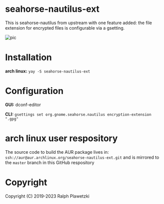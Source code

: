 # seahorse-nautilus-ext

This is seahorse-nautilus from upstream with one feature added: the file extension for encrypted files is configurable via a gsetting.

![pic](https://snag.gy/HjWFvq.jpg)

# Installation
**arch linux:** `yay -S seahorse-nautilus-ext`

# Configuration
**GUI:** dconf-editor

**CLI:** `gsettings set org.gnome.seahorse.nautilus encryption-extension ".gpg"`

# arch linux user respository
The source code to build the AUR package lives in: `ssh://aur@aur.archlinux.org/seahorse-nautilus-ext.git` and is mirrored to the `master` branch in this GitHub respository

# Copyright
Copyright (C) 2019-2023 Ralph Plawetzki
